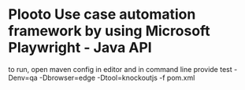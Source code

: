 # Plooto Use case automation framework by using Microsoft Playwright - Java API
to run, open maven config in editor and
in command line provide
test -Denv=qa -Dbrowser=edge -Dtool=knockoutjs -f pom.xml


